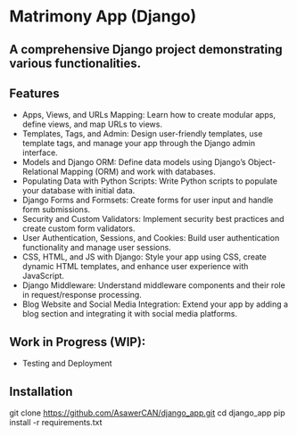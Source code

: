# Matrimony App (Django) 

## A comprehensive Django project demonstrating various functionalities.

## Features

- Apps, Views, and URLs Mapping: Learn how to create modular apps, define views, and map URLs to views.
- Templates, Tags, and Admin: Design user-friendly templates, use template tags, and manage your app through the Django admin interface.
- Models and Django ORM: Define data models using Django’s Object-Relational Mapping (ORM) and work with databases.
- Populating Data with Python Scripts: Write Python scripts to populate your database with initial data.
- Django Forms and Formsets: Create forms for user input and handle form submissions.
- Security and Custom Validators: Implement security best practices and create custom form validators.
- User Authentication, Sessions, and Cookies: Build user authentication functionality and manage user sessions.
- CSS, HTML, and JS with Django: Style your app using CSS, create dynamic HTML templates, and enhance user experience with JavaScript.
- Django Middleware: Understand middleware components and their role in request/response processing.
- Blog Website and Social Media Integration: Extend your app by adding a blog section and integrating it with social media platforms.

## Work in Progress (WIP):
- Testing and Deployment

## Installation
git clone https://github.com/AsawerCAN/django_app.git
cd django_app
pip install -r requirements.txt
